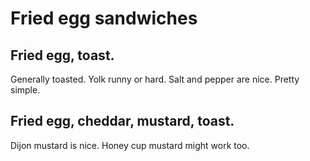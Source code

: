 # Fried egg sandwiches

## Fried egg, toast.

Generally toasted. Yolk runny or hard. Salt and pepper are nice. Pretty simple.

## Fried egg, cheddar, mustard, toast.

Dijon mustard is nice. Honey cup mustard might work too. 
